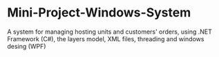 # Mini-Project-Windows-System
A system for managing hosting units and customers' orders, using .NET Framework (C#), the layers model, XML files, threading and windows desing (WPF)
